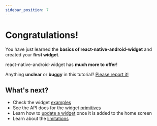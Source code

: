 ```yaml
---
sidebar_position: 7
---
```


# Congratulations!

You have just learned the **basics of react-native-android-widget** and created your **first widget**.

react-native-android-widget has **much more to offer**!

Anything **unclear** or **buggy** in this tutorial? [Please report it!](https://github.com/sAleksovski/react-native-android-widget/issues)

## What's next?

- Check the widget [examples](https://github.com/sAleksovski/react-native-android-widget/tree/master/example/src/widgets)
- See the API docs for the widget [primitives](../primitives/flex-widget.md)
- Learn how to [update a widget](../api/request-widget-update.md) once it is added to the home screen
- Learn about the [limitations](../limitations.md)
